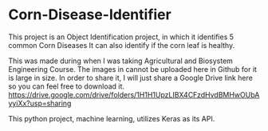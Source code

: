 # Corn-Disease-Identifier
This project is an Object Identification project, in which it identifies 5 common Corn Diseases
It can also identify if the corn leaf is healthy.

This was made during when I was taking Agricultural and Biosystem Engineering Course.
The images in cannot be uploaded here in Github for it is large in size.
In order to share it, I will just share a Google Drive link here so you can feel free to download it.
https://drive.google.com/drive/folders/1H1H1UpzLIBX4CFzdHvdBMHwOUbAyyiXx?usp=sharing

This python project, machine learning, utilizes Keras as its API.
